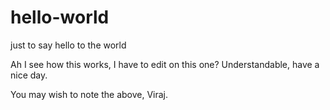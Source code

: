 # hello-world
just to say hello to the world


Ah I see how this works, I have to edit on this one? Understandable, have a nice day.

You may wish to note the above,
Viraj.
